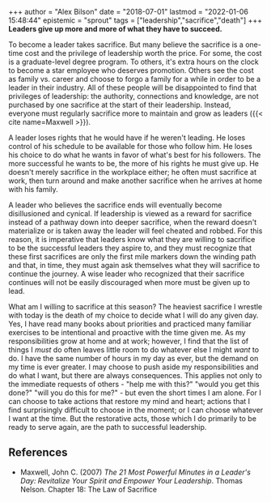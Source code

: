 +++
author = "Alex Bilson"
date = "2018-07-01"
lastmod = "2022-01-06 15:48:44"
epistemic = "sprout"
tags = ["leadership","sacrifice","death"]
+++
**Leaders give up more and more of what they have to succeed.**

To become a leader takes sacrifice. But many believe the sacrifice is a one-time cost and the privilege of leadership worth the price. For some, the cost is a graduate-level degree program. To others, it's extra hours on the clock to become a star employee who deserves promotion. Others see the cost as family vs. career and choose to forgo a family for a while in order to be a leader in their industry. All of these people will be disappointed to find that privileges of leadership: the authority, connections and knowledge, are not purchased by one sacrifice at the start of their leadership. Instead, everyone must regularly sacrifice more to maintain and grow as leaders ({{< cite name=Maxwell >}}).

A leader loses rights that he would have if he weren't leading. He loses control of his schedule to be available for those who follow him. He loses his choice to do what he wants in favor of what's best for his followers. The more successful he wants to be, the more of his rights he must give up. He doesn't merely sacrifice in the workplace either; he often must sacrifice at work, then turn around and make another sacrifice when he arrives at home with his family.

A leader who believes the sacrifice ends will eventually become disillusioned and cynical. If leadership is viewed as a reward for sacrifice instead of a pathway down into deeper sacrifice, when the reward doesn't materialize or is taken away the leader will feel cheated and robbed. For this reason, it is imperative that leaders know what they are willing to sacrifice to be the successful leaders they aspire to, and they must recognize that these first sacrifices are only the first mile markers down the winding path and that, in time, they must again ask themselves what they will sacrifice to continue the journey. A wise leader who recognized that their sacrifice continues will not be easily discouraged when more must be given up to lead.

What am I willing to sacrifice at this season? The heaviest sacrifice I wrestle with today is the death of my choice to decide what I will do any given day. Yes, I have read many books about priorities and practiced many familiar exercises to be intentional and proactive with the time given me. As my responsibilities grow at home and at work; however, I find that the list of things I _must_ do often leaves little room to do whatever else I might _want_ to do. I have the same number of hours in my day as ever, but the demand on my time is ever greater. I may choose to push aside my responsibilities and do what I want, but there are always consequences. This applies not only to the immediate requests of others - "help me with this?" "would you get this done?" "will you do this for me?" - but even the short times I am alone. For I can choose to take actions that restore my mind and heart; actions that I find surprisingly difficult to choose in the moment; or I can choose whatever I want at the time. But the restorative acts, those which I do primarily to be ready to serve again, are the path to successful leadership.

## References

- Maxwell, John C. (2007) _The 21 Most Powerful Minutes in a Leader's Day: Revitalize Your Spirit and Empower Your Leadership_. Thomas Nelson. Chapter 18: The Law of Sacrifice
